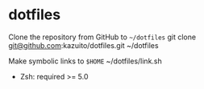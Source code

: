 dotfiles
==

Clone the repository from GitHub to `~/dotfiles`
    git clone git@github.com:kazuito/dotfiles.git ~/dotfiles

Make symbolic links to `$HOME`
    ~/dotfiles/link.sh

- Zsh: required >= 5.0


